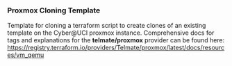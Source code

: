 ### Proxmox Cloning Template
Template for cloning a terraform script to create
clones of an existing template on the Cyber@UCI proxmox instance.
Comprehensive docs for tags and explanations for the **telmate/proxmox** provider can be found here: 
https://registry.terraform.io/providers/Telmate/proxmox/latest/docs/resources/vm_qemu
